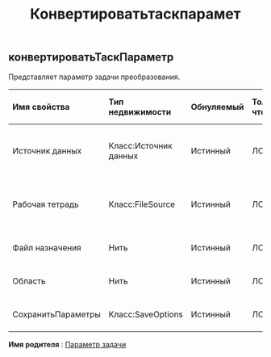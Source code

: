﻿---
title: Конвертироватьтаскпарамет
second_title: Aspose.Cells Cloud Documen
type: docs
url: /ru/specification/model/converttaskparameter/
description: "Aspose.Cells Спецификация облачной модели: ConvertTaskParameter. Легко обрабатывайте Excel и другие документы электронных таблиц с помощью таких функций, как открытие, создание, редактирование, разделение, слияние, сравнение и преобразование."
kwords: Excel, Office, электронная таблица, Cloud REST API, ConvertTaskParameter
weight: 50
---
## **конвертироватьТаскПараметр**

 Представляет параметр задачи преобразования.

| Имя свойства| Тип недвижимости| Обнуляемый| Только чтение| Значение по умолчанию| Описание|
|:- |:- |:- |:- |:- |:- |
| Источник данных| Класс:Источник данных| Истинный| ЛОЖЬ|| Представляет источник данных объекта задачи.|
| Рабочая тетрадь| Класс:FileSource| Истинный| ЛОЖЬ|| Представляет источник данных объекта задачи.|
| Файл назначения| Нить| Истинный| ЛОЖЬ|| Представляет файл назначения.|
| Область| Нить| Истинный| ЛОЖЬ|| Представляет область данных Excel.|
| СохранитьПараметры| Класс:SaveOptions| Истинный| ЛОЖЬ|| Представляет параметры сохранения.|

**Имя родителя** : [Параметр задачи](/specification/model/taskparameter)

